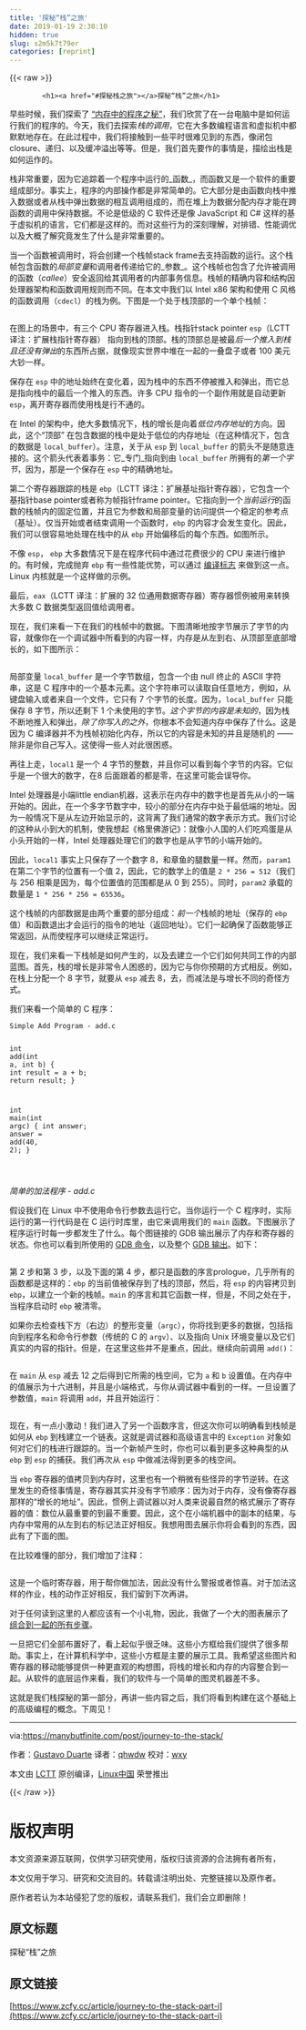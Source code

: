 ```yaml
---
title: '探秘“栈”之旅' 
date: 2019-01-19 2:30:10
hidden: true
slug: s2m5k7t79er
categories: [reprint]
---
```


{{< raw >}}

            <h1><a href="#探秘栈之旅"></a>探秘“栈”之旅</h1>
<p>早些时候，我们探索了 <a href="https://linux.cn/article-9255-1.html">“内存中的程序之秘”</a>，我们欣赏了在一台电脑中是如何运行我们的程序的。今天，我们去探索<em>栈的调用</em>，它在大多数编程语言和虚拟机中都默默地存在。在此过程中，我们将接触到一些平时很难见到的东西，像闭包closure、递归、以及缓冲溢出等等。但是，我们首先要作的事情是，描绘出栈是如何运作的。</p>
<p>栈非常重要，因为它追踪着一个程序中运行的_函数_，而函数又是一个软件的重要组成部分。事实上，程序的内部操作都是非常简单的。它大部分是由函数向栈中推入数据或者从栈中弹出数据的相互调用组成的，而在堆上为数据分配内存才能在跨函数的调用中保持数据。不论是低级的 C 软件还是像 JavaScript 和 C# 这样的基于虚拟机的语言，它们都是这样的。而对这些行为的深刻理解，对排错、性能调优以及大概了解究竟发生了什么是非常重要的。</p>
<p>当一个函数被调用时，将会创建一个栈帧stack frame去支持函数的运行。这个栈帧包含函数的<em>局部变量</em>和调用者传递给它的_参数_。这个栈帧也包含了允许被调用的函数（<em>callee</em>）安全返回给其调用者的内部事务信息。栈帧的精确内容和结构因处理器架构和函数调用规则而不同。在本文中我们以 Intel x86 架构和使用 C 风格的函数调用（<code>cdecl</code>）的栈为例。下图是一个处于栈顶部的一个单个栈帧：</p>
<p><a href="https://camo.githubusercontent.com/086d949dd10c18133b812cfd81d2b13f33762f67/68747470733a2f2f6d616e7962757466696e6974652e636f6d2f696d672f737461636b2f737461636b496e74726f2e706e67"><img src="https://p0.ssl.qhimg.com/t01a1b7eff9c39a2602.png" alt=""></a></p>
<p>在图上的场景中，有三个 CPU 寄存器进入栈。栈指针stack pointer <code>esp</code>（LCTT 译注：扩展栈指针寄存器） 指向到栈的顶部。栈的顶部总是被最<em>后一个推入到栈且还没有弹出</em>的东西所占据，就像现实世界中堆在一起的一叠盘子或者 100 美元大钞一样。</p>
<p>保存在 <code>esp</code> 中的地址始终在变化着，因为栈中的东西不停被推入和弹出，而它总是指向栈中的最后一个推入的东西。许多 CPU 指令的一个副作用就是自动更新 <code>esp</code>，离开寄存器而使用栈是行不通的。</p>
<p>在 Intel 的架构中，绝大多数情况下，栈的增长是向着<em>低位内存地址</em>的方向。因此，这个“顶部” 在包含数据的栈中是处于低位的内存地址（在这种情况下，包含的数据是 <code>local_buffer</code>）。注意，关于从 <code>esp</code> 到 <code>local_buffer</code> 的箭头不是随意连接的。这个箭头代表着事务：它_专门_指向到由 <code>local_buffer</code> 所拥有的<em>第一个字节</em>，因为，那是一个保存在 <code>esp</code> 中的精确地址。</p>
<p>第二个寄存器跟踪的栈是 <code>ebp</code>（LCTT 译注：扩展基址指针寄存器），它包含一个基指针base pointer或者称为帧指针frame pointer。它指向到一个<em>当前运行</em>的函数的栈帧内的固定位置，并且它为参数和局部变量的访问提供一个稳定的参考点（基址）。仅当开始或者结束调用一个函数时，<code>ebp</code> 的内容才会发生变化。因此，我们可以很容易地处理在栈中的从 <code>ebp</code> 开始偏移后的每个东西。如图所示。</p>
<p>不像 <code>esp</code>， <code>ebp</code> 大多数情况下是在程序代码中通过花费很少的 CPU 来进行维护的。有时候，完成抛弃 <code>ebp</code> 有一些性能优势，可以通过 <a href="http://stackoverflow.com/questions/14666665/trying-to-understand-gcc-option-fomit-frame-pointer">编译标志</a> 来做到这一点。Linux 内核就是一个这样做的示例。</p>
<p>最后，<code>eax</code>（LCTT 译注：扩展的 32 位通用数据寄存器）寄存器惯例被用来转换大多数 C 数据类型返回值给调用者。</p>
<p>现在，我们来看一下在我们的栈帧中的数据。下图清晰地按字节展示了字节的内容，就像你在一个调试器中所看到的内容一样，内存是从左到右、从顶部至底部增长的，如下图所示：</p>
<p><a href="https://camo.githubusercontent.com/f0c05f9426e1cc1b6b0a6982c38efabeeb5a169b/68747470733a2f2f6d616e7962757466696e6974652e636f6d2f696d672f737461636b2f6672616d65436f6e74656e74732e706e67"><img src="https://p0.ssl.qhimg.com/t012ab0856868600051.png" alt=""></a></p>
<p>局部变量 <code>local_buffer</code> 是一个字节数组，包含一个由 null 终止的 ASCII 字符串，这是 C 程序中的一个基本元素。这个字符串可以读取自任意地方，例如，从键盘输入或者来自一个文件，它只有 7 个字节的长度。因为，<code>local_buffer</code> 只能保存 8 字节，所以还剩下 1 个未使用的字节。<em>这个字节的内容是未知的</em>，因为栈不断地推入和弹出，<em>除了你写入的之外</em>，你根本不会知道内存中保存了什么。这是因为 C 编译器并不为栈帧初始化内存，所以它的内容是未知的并且是随机的 —— 除非是你自己写入。这使得一些人对此很困惑。</p>
<p>再往上走，<code>local1</code> 是一个 4 字节的整数，并且你可以看到每个字节的内容。它似乎是一个很大的数字，在8 后面跟着的都是零，在这里可能会误导你。</p>
<p>Intel 处理器是小端little endian机器，这表示在内存中的数字也是首先从小的一端开始的。因此，在一个多字节数字中，较小的部分在内存中处于最低端的地址。因为一般情况下是从左边开始显示的，这背离了我们通常的数字表示方式。我们讨论的这种从小到大的机制，使我想起《格里佛游记》：就像小人国的人们吃鸡蛋是从小头开始的一样，Intel 处理器处理它们的数字也是从字节的小端开始的。</p>
<p>因此，<code>local1</code> 事实上只保存了一个数字 8，和章鱼的腿数量一样。然而，<code>param1</code> 在第二个字节的位置有一个值 2，因此，它的数学上的值是 <code>2 * 256 = 512</code>（我们与 256 相乘是因为，每个位置值的范围都是从 0 到 255）。同时，<code>param2</code> 承载的数量是 <code>1 * 256 * 256 = 65536</code>。</p>
<p>这个栈帧的内部数据是由两个重要的部分组成：<em>前一个</em>栈帧的地址（保存的 <code>ebp</code> 值）和函数退出才会运行的指令的地址（返回地址）。它们一起确保了函数能够正常返回，从而使程序可以继续正常运行。</p>
<p>现在，我们来看一下栈帧是如何产生的，以及去建立一个它们如何共同工作的内部蓝图。首先，栈的增长是非常令人困惑的，因为它与你你预期的方式相反。例如，在栈上分配一个 8 字节，就要从 <code>esp</code> 减去 8，去，而减法是与增长不同的奇怪方式。</p>
<p>我们来看一个简单的 C 程序：</p>
<pre><code class="hljs cs">Simple Add Program - <span class="hljs-keyword">add</span>.<span class="hljs-function">c

<span class="hljs-keyword">int</span> <span class="hljs-title">add</span>(<span class="hljs-params"><span class="hljs-keyword">int</span> a, <span class="hljs-keyword">int</span> b</span>)
</span>{
    <span class="hljs-keyword">int</span> result = a + b;
    <span class="hljs-keyword">return</span> result;
}

<span class="hljs-function"><span class="hljs-keyword">int</span> <span class="hljs-title">main</span>(<span class="hljs-params"><span class="hljs-keyword">int</span> argc</span>)
</span>{
    <span class="hljs-keyword">int</span> answer;
    answer = <span class="hljs-keyword">add</span>(<span class="hljs-number">40</span>, <span class="hljs-number">2</span>);
}

</code></pre><p><em>简单的加法程序 - add.c</em></p>
<p>假设我们在 Linux 中不使用命令行参数去运行它。当你运行一个 C 程序时，实际运行的第一行代码是在 C 运行时库里，由它来调用我们的 <code>main</code> 函数。下图展示了程序运行时每一步都发生了什么。每个图链接的 GDB 输出展示了内存和寄存器的状态。你也可以看到所使用的 <a href="https://github.com/gduarte/blog/blob/master/code/x86-stack/add-gdb-commands.txt">GDB 命令</a>，以及整个 <a href="https://github.com/gduarte/blog/blob/master/code/x86-stack/add-gdb-output.txt">GDB 输出</a>。如下：</p>
<p><a href="https://camo.githubusercontent.com/e3225a76b5499a1d5209d658f3ce5e81b2479aa2/68747470733a2f2f6d616e7962757466696e6974652e636f6d2f696d672f737461636b2f6d61696e50726f6c6f672e706e67"><img src="https://p0.ssl.qhimg.com/t01bbf80f412216efc5.png" alt=""></a></p>
<p>第 2 步和第 3 步，以及下面的第 4 步，都只是函数的序言prologue，几乎所有的函数都是这样的：<code>ebp</code> 的当前值被保存到了栈的顶部，然后，将 <code>esp</code> 的内容拷贝到 <code>ebp</code>，以建立一个新的栈帧。<code>main</code> 的序言和其它函数一样，但是，不同之处在于，当程序启动时 <code>ebp</code> 被清零。</p>
<p>如果你去检查栈下方（右边）的整形变量（<code>argc</code>），你将找到更多的数据，包括指向到程序名和命令行参数（传统的 C 的 <code>argv</code>）、以及指向 Unix 环境变量以及它们真实的内容的指针。但是，在这里这些并不是重点，因此，继续向前调用 <code>add()</code>：</p>
<p><a href="https://camo.githubusercontent.com/a5caac8e5eee130a919f3711f900359824b7d4ad/68747470733a2f2f6d616e7962757466696e6974652e636f6d2f696d672f737461636b2f63616c6c4164642e706e67"><img src="https://p0.ssl.qhimg.com/t01539e8d2419120ba8.png" alt=""></a></p>
<p>在 <code>main</code> 从 <code>esp</code> 减去 12 之后得到它所需的栈空间，它为 <code>a</code> 和 <code>b</code> 设置值。在内存中的值展示为十六进制，并且是小端格式，与你从调试器中看到的一样。一旦设置了参数值，<code>main</code> 将调用 <code>add</code>，并且开始运行：</p>
<p><a href="https://camo.githubusercontent.com/ebcc5535c394077c2c08365e143099b619a87334/68747470733a2f2f6d616e7962757466696e6974652e636f6d2f696d672f737461636b2f61646450726f6c6f672e706e67"><img src="https://p0.ssl.qhimg.com/t01aeceb8f72413f66e.png" alt=""></a></p>
<p>现在，有一点小激动！我们进入了另一个函数序言，但这次你可以明确看到栈帧是如何从 <code>ebp</code> 到栈建立一个链表。这就是调试器和高级语言中的 <code>Exception</code> 对象如何对它们的栈进行跟踪的。当一个新帧产生时，你也可以看到更多这种典型的从 <code>ebp</code> 到 <code>esp</code> 的捕获。我们再次从 <code>esp</code> 中做减法得到更多的栈空间。</p>
<p>当 <code>ebp</code> 寄存器的值拷贝到内存时，这里也有一个稍微有些怪异的字节逆转。在这里发生的奇怪事情是，寄存器其实并没有字节顺序：因为对于内存，没有像寄存器那样的“增长的地址”。因此，惯例上调试器以对人类来说最自然的格式展示了寄存器的值：数位从最重要的到最不重要。因此，这个在小端机器中的副本的结果，与内存中常用的从左到右的标记法正好相反。我想用图去展示你将会看到的东西，因此有了下面的图。</p>
<p>在比较难懂的部分，我们增加了注释：</p>
<p><a href="https://camo.githubusercontent.com/8e6698cf03bc116e7f9a2b80dbefde1527bc06ea/68747470733a2f2f6d616e7962757466696e6974652e636f6d2f696d672f737461636b2f646f4164642e706e67"><img src="https://p0.ssl.qhimg.com/t012cef32d29092d4c0.png" alt=""></a></p>
<p>这是一个临时寄存器，用于帮你做加法，因此没有什么警报或者惊喜。对于加法这样的作业，栈的动作正好相反，我们留到下次再讲。</p>
<p>对于任何读到这里的人都应该有一个小礼物，因此，我做了一个大的图表展示了 <a href="https://manybutfinite.com/img/stack/callSequence.png">组合到一起的所有步骤</a>。</p>
<p>一旦把它们全部布置好了，看上起似乎很乏味。这些小方框给我们提供了很多帮助。事实上，在计算机科学中，这些小方框是主要的展示工具。我希望这些图片和寄存器的移动能够提供一种更直观的构想图，将栈的增长和内存的内容整合到一起。从软件的底层运作来看，我们的软件与一个简单的图灵机器差不多。</p>
<p>这就是我们栈探秘的第一部分，再讲一些内容之后，我们将看到构建在这个基础上的高级编程的概念。下周见！</p>
<hr>
<p>via:<a href="https://manybutfinite.com/post/journey-to-the-stack/">https://manybutfinite.com/post/journey-to-the-stack/</a></p>
<p>作者：<a href="http://duartes.org/gustavo/blog/about/">Gustavo Duarte</a> 译者：<a href="https://github.com/qhwdw">qhwdw</a> 校对：<a href="https://github.com/wxy">wxy</a></p>
<p>本文由 <a href="https://github.com/LCTT/TranslateProject">LCTT</a> 原创编译，<a href="https://linux.cn/">Linux中国</a> 荣誉推出</p>

          
{{< /raw >}}

# 版权声明
本文资源来源互联网，仅供学习研究使用，版权归该资源的合法拥有者所有，

本文仅用于学习、研究和交流目的。转载请注明出处、完整链接以及原作者。

原作者若认为本站侵犯了您的版权，请联系我们，我们会立即删除！

## 原文标题
探秘“栈”之旅

## 原文链接
[https://www.zcfy.cc/article/journey-to-the-stack-part-i](https://www.zcfy.cc/article/journey-to-the-stack-part-i)

